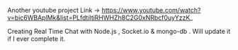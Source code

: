 Another youtube project Link -> https://www.youtube.com/watch?v=bic6WBAplMk&list=PLfdtiltiRHWHZh8C2G0xNRbcf0uyYzzK_

Creating Real Time Chat with Node.js , Socket.io & mongo-db . Will update it if I ever complete it. 
